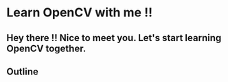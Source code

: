 # Learn OpenCV with me !!

Hey there !! Nice to meet you. Let's start learning OpenCV together.
---
## Outline
